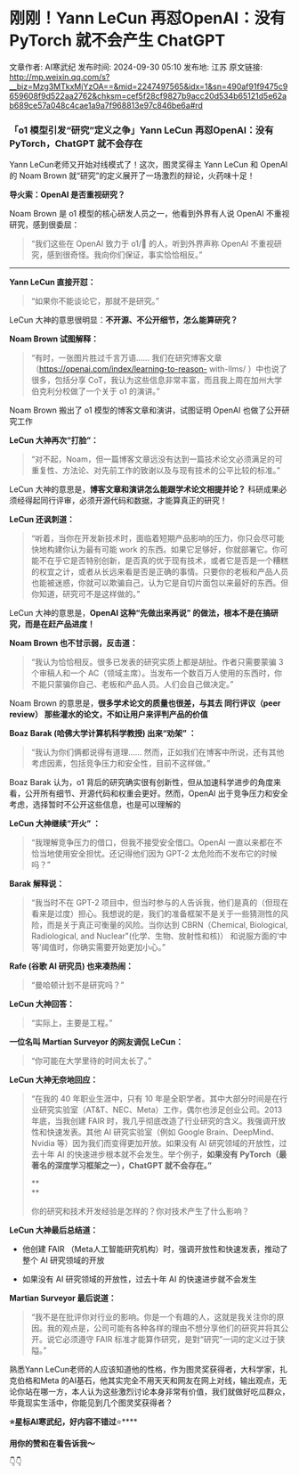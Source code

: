 # 刚刚！Yann LeCun 再怼OpenAI：没有 PyTorch 就不会产生 ChatGPT

文章作者: AI寒武纪
发布时间: 2024-09-30 05:10
发布地: 江苏
原文链接: http://mp.weixin.qq.com/s?__biz=Mzg3MTkxMjYzOA==&mid=2247497565&idx=1&sn=490af91f9475c9659608f9d522aa2762&chksm=cef5f28cf9827b9acc20d534b65121d5e62ab689ce57a048c4cae1a9a7f968813e97c846be6a#rd

  

### 「o1 模型引发“研究”定义之争」Yann LeCun 再怼OpenAI：没有 PyTorch，ChatGPT 就不会存在

Yann LeCun老师又开始对线模式了！这次，图灵奖得主 Yann LeCun 和 OpenAI 的 Noam Brown
就“研究”的定义展开了一场激烈的辩论，火药味十足！

**导火索：OpenAI 是否重视研究？**

Noam Brown 是 o1 模型的核心研发人员之一，他看到外界有人说 OpenAI 不重视研究，感到很委屈：

> “我们这些在 OpenAI 致力于 o1/🍓 的人，听到外界声称 OpenAI 不重视研究，感到很奇怪。我向你们保证，事实恰恰相反。”

****

**Yann LeCun 直接开怼：**

> “如果你不能谈论它，那就不是研究。”

LeCun 大神的意思很明显：**不开源、不公开细节，怎么能算研究？**

**Noam Brown 试图解释：**

> “有时，一张图片胜过千言万语...... 我们在研究博客文章（https://openai.com/index/learning-to-reason-
> with-llms/ ）中也说了很多，包括分享 CoT，我认为这些信息非常丰富，而且我上周在加州大学伯克利分校做了一个关于 o1 的演讲。”

Noam Brown 搬出了 o1 模型的博客文章和演讲，试图证明 OpenAI 也做了公开研究工作

**LeCun 大神再次“打脸”：**

> “对不起，Noam，但一篇博客文章远没有达到一篇技术论文必须满足的可重复性、方法论、对先前工作的致谢以及与现有技术的公平比较的标准。”

LeCun 大神的意思是，**博客文章和演讲怎么能跟学术论文相提并论？** 科研成果必须经得起同行评审，必须开源代码和数据，才能算真正的研究！

**LeCun 还讽刺道：**

> “听着，当你在开发新技术时，面临着短期产品影响的压力，你只会尽可能快地构建你认为最有可能 work
> 的东西。如果它足够好，你就部署它。你可能不在乎它是否特别创新，是否真的优于现有技术，或者它是否是一个糟糕的权宜之计，或者从长远来看是否是正确的事情。只要你的老板和产品人员也能被迷惑，你就可以欺骗自己，认为它是自切片面包以来最好的东西。但你知道，研究可不是这样做的。”

LeCun 大神的意思是，**OpenAI 这种“先做出来再说” 的做法，根本不是在搞研究，而是在赶产品进度！**

**Noam Brown 也不甘示弱，反击道：**

> “我认为恰恰相反。很多已发表的研究实质上都是胡扯。作者只需要蒙骗 3 个审稿人和一个
> AC（领域主席）。当发布一个数百万人使用的东西时，你不能只蒙骗你自己、老板和产品人员。人们会自己做决定。”

Noam Brown 的意思是，**很多学术论文的质量也很差，与其去 同行评议（peer review） 那些灌水的论文，不如让用户来评判产品的价值**

**Boaz Barak (哈佛大学计算机科学教授) 出来“劝架” ：**

> “我认为你们俩都说得有道理...... 然而，正如我们在博客中所说，还有其他考虑因素，包括竞争压力和安全性，目前不这样做。”

Boaz Barak 认为，o1 背后的研究确实很有创新性，但从加速科学进步的角度来看，公开所有细节、开源代码和权重会更好。然而，OpenAI
出于竞争压力和安全考虑，选择暂时不公开这些信息，也是可以理解的

**LeCun 大神继续“开火” ：**

> “我理解竞争压力的借口，但我不接受安全借口。OpenAI 一直以来都在不恰当地使用安全担忧。还记得他们因为 GPT-2 太危险而不发布它的时候吗？”

**Barak 解释说：**

> “我当时不在 GPT-2
> 项目中，但当时参与的人告诉我，他们是真的（但现在看来是过度）担心。我想说的是，我们的准备框架不是关于一些猜测性的风险，而是关于真正可衡量的风险。当你达到
> CBRN（Chemical, Biological, Radiological, and Nuclear"(化学、生物、放射性和核)）
> 和说服方面的‘中等’阈值时，你确实需要开始更加小心。”

**Rafe (谷歌 AI 研究员) 也来凑热闹：**

> “曼哈顿计划不是研究吗？”

**LeCun 大神回答：**

> “实际上，主要是工程。”

**一位名叫 Martian Surveyor 的网友调侃 LeCun：**

> “你可能在大学里待的时间太长了。”

**LeCun 大神无奈地回应：**

> “在我的 40 年职业生涯中，只有 10 年是全职学者。其中大部分时间是在行业研究实验室（AT&T、NEC、Meta）工作，偶尔也涉足创业公司。2013
> 年底，当我创建 FAIR 时，我几乎彻底改造了行业研究的含义。我强调开放性和快速发表。其他 AI 研究实验室（例如 Google
> Brain、DeepMind、Nvidia 等）因为我们而变得更加开放。如果没有 AI 研究领域的开放性，过去十年 AI
> 的快速进步根本就不会发生。举个例子，**如果没有 PyTorch（最著名的深度学习框架之一），ChatGPT 就不会存在。”**
>
> **  
> **
>
> 你的研究和技术开发经验是怎样的？你对技术产生了什么影响？

**LeCun 大神最后总结道：**

  * 他创建 FAIR （Meta人工智能研究机构）时，强调开放性和快速发表，推动了整个 AI 研究领域的开放

  

  * 如果没有 AI 研究领域的开放性，过去十年 AI 的快速进步就不会发生

**Martian Surveyor 最后说道：**

> “我不是在批评你对行业的影响。你是一个有趣的人，这就是我关注你的原因。我的观点是，公司可能有各种各样的理由不想分享他们的研究并将其公开。说它必须遵守
> FAIR 标准才能算作研究，是對“研究”一词的定义过于狭隘。”

熟悉Yann LeCun老师的人应该知道他的性格，作为图灵奖获得者，大科学家，扎克伯格和Meta
的AI基石，他其实完全不用天天和网友在网上对线，输出观点，无论你站在哪一方，本人认为这些激烈讨论本身非常有价值，我们就做好吃瓜群众，毕竟现实生活中，你能见到几个图灵奖获得者？

  

**⭐星标AI寒武纪，好内容不错过**⭐****

**用你的****赞****和****在看****告诉我～**

  

  

  

👇👇

